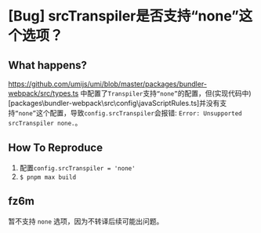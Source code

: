 # [Bug] srcTranspiler是否支持“none”这个选项？

<!--
感谢您向我们反馈问题，为了高效的解决问题，我们期望你能提供以下信息：
-->

## What happens?

https://github.com/umijs/umi/blob/master/packages/bundler-webpack/src/types.ts 中配置了`Transpiler`支持`“none”`的配置，但(实现代码中)[packages\bundler-webpack\src\config\javaScriptRules.ts]并没有支持`“none”`这个配置，导致`config.srcTranspiler`会报错: `Error: Unsupported srcTranspiler none.`。

## How To Reproduce

1. 配置`config.srcTranspiler = 'none'`
2. `$ pnpm max build`

## fz6m

暂不支持 `none` 选项，因为不转译后续可能出问题。
